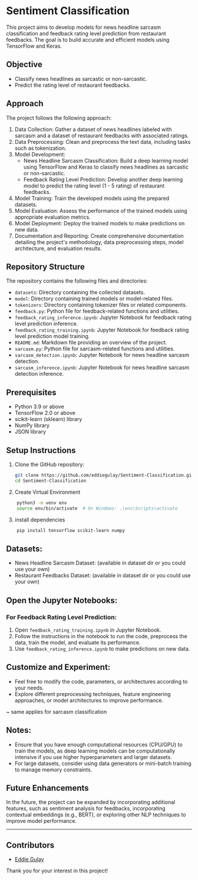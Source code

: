 # Sentiment Classification

This project aims to develop models for news headline sarcasm classification and feedback rating level prediction from restaurant feedbacks. The goal is to build accurate and efficient models using TensorFlow and Keras.

## Objective
- Classify news headlines as sarcastic or non-sarcastic.
- Predict the rating level of restaurant feedbacks.

## Approach
The project follows the following approach:
1. Data Collection: Gather a dataset of news headlines labeled with sarcasm and a dataset of restaurant feedbacks with associated ratings.
2. Data Preprocessing: Clean and preprocess the text data, including tasks such as tokenization.
3. Model Development:
    - News Headline Sarcasm Classification: Build a deep learning model using TensorFlow and Keras to classify news headlines as sarcastic or non-sarcastic.
    - Feedback Rating Level Prediction: Develop another deep learning model to predict the rating level (1 - 5 rating) of restaurant feedbacks.
4. Model Training: Train the developed models using the prepared datasets.
5. Model Evaluation: Assess the performance of the trained models using appropriate evaluation metrics.
6. Model Deployment: Deploy the trained models to make predictions on new data.
7. Documentation and Reporting: Create comprehensive documentation detailing the project's methodology, data preprocessing steps, model architecture, and evaluation results.

## Repository Structure
The repository contains the following files and directories:
- `datasets`: Directory containing the collected datasets.
- `model`: Directory containing trained models or model-related files.
- `tokenizers`: Directory containing tokenizer files or related components.
- `feedback.py`: Python file for feedback-related functions and utilities.
- `feedback_rating_inference.ipynb`: Jupyter Notebook for feedback rating level prediction inference.
- `feedback_rating_training.ipynb`: Jupyter Notebook for feedback rating level prediction model training.
- `README.md`: Markdown file providing an overview of the project.
- `sarcasm.py`: Python file for sarcasm-related functions and utilities.
- `sarcasm_detection.ipynb`: Jupyter Notebook for news headline sarcasm detection.
- `sarcasm_inference.ipynb`: Jupyter Notebook for news headline sarcasm detection inference.

## Prerequisites
- Python 3.9 or above
- TensorFlow 2.0 or above
- scikit-learn (sklearn) library
- NumPy library
- JSON library

## Setup Instructions
1. Clone the GitHub repository:
   ```bash
   git clone https://github.com/eddiegulay/Sentiment-Classification.git
   cd Sentiment-Classification
   ```
2. Create Virtual Environment
```bash
    python3 -m venv env
    source env/bin/activate  # On Windows: .\env\Scripts\activate
```

3. install dependencies
```bash
    pip install tensorflow scikit-learn numpy
```

## Datasets:

- News Headline Sarcasm Dataset: (available in dataset dir or you could use your own)
- Restaurant Feedbacks Dataset: (available in dataset dir or you could use your own)


## Open the Jupyter Notebooks:

### For Feedback Rating Level Prediction:

1. Open `feedback_rating_training.ipynb` in Jupyter Notebook.
2. Follow the instructions in the notebook to run the code, preprocess the data, train the model, and evaluate its performance.
3. Use `feedback_rating_inference.ipynb` to make predictions on new data.

## Customize and Experiment:

- Feel free to modify the code, parameters, or architectures according to your needs.
- Explore different preprocessing techniques, feature engineering approaches, or model architectures to improve performance.

~ same applies for sarcasm classification


## Notes:

- Ensure that you have enough computational resources (CPU/GPU) to train the models, as deep learning models can be computationally intensive if you use higher hyperparameters and larger datasets.
- For large datasets, consider using data generators or mini-batch training to manage memory constraints.


## Future Enhancements
In the future, the project can be expanded by incorporating additional features, such as sentiment analysis for feedbacks, incorporating contextual embeddings (e.g., BERT), or exploring other NLP techniques to improve model performance.

---

## Contributors

- [Eddie Gulay](https://github.com/eddiegulay)

Thank you for your interest in this project!